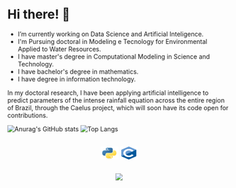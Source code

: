 <h1>Hi there! 👋</h1>

- I’m currently working on Data Science and Artificial Inteligence.
- I'm Pursuing doctoral in Modeling e Tecnology for Environmental Applied to Water Resources.
- I have master's degree in Computational Modeling in Science and Technology.
- I have bachelor's degree in mathematics.
- I have degree in information technology.
<div>
  In my doctoral research, I have been applying artificial intelligence to predict parameters of the intense rainfall equation across the entire region of Brazil, through the Caelus project, which will soon have its code open for contributions.<br>
</div>

 
 ![Anurag's GitHub stats](https://github-readme-stats.vercel.app/api?username=altasilva\&rank_icon=percentile\&theme=merko)
 ![Top Langs](https://github-readme-stats.vercel.app/api/top-langs/?username=altasilva\&theme=merko)
 

<div  align="center"> 
  <div style="display: inline_block"><br>
  <img align="center" alt="Python" height="30" width="40" src="https://raw.githubusercontent.com/devicons/devicon/master/icons/python/python-original.svg">
  <img align="center" alt="C" height="30" width="40" src="https://raw.githubusercontent.com/devicons/devicon/master/icons/c/c-original.svg">
</div>
   
</br>  <a href="https://www.linkedin.com/in/altasilva" target="_blank"><img src="https://img.shields.io/badge/-LinkedIn-%230077B5?style=for-the-badge&logo=linkedin&logoColor=white" target="_blank"></a> 
</div>


